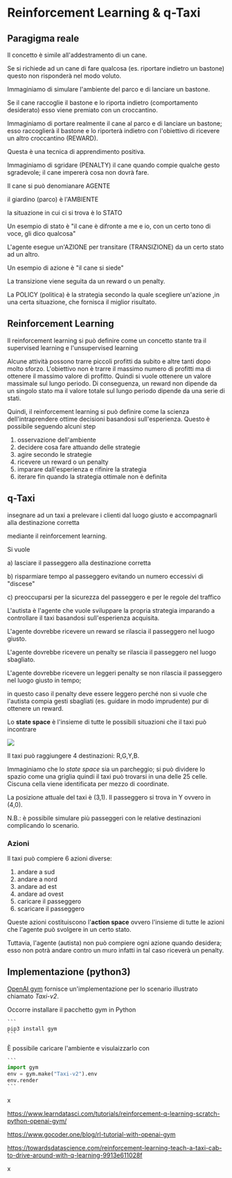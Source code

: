 # Reinforcement Learning & q-Taxi

## Paragigma reale

Il concetto è simile all'addestramento di un cane.

Se si richiede ad un cane di fare qualcosa (es. riportare indietro un bastone) questo non risponderà        nel modo voluto.

Immaginiamo di simulare l'ambiente del parco e di lanciare un bastone.

Se il cane raccoglie il bastone e lo riporta indietro (comportamento desiderato)        esso viene premiato con un croccantino.

Immaginiamo di portare realmente il cane al parco e di lanciare un bastone;        esso raccoglierà il bastone e lo riporterà indietro con l'obiettivo di ricevere un altro croccantino (REWARD).

Questa è una tecnica di apprendimento positiva.

Immaginiamo di sgridare (PENALTY) il cane quando compie qualche gesto sgradevole;       il cane impererà cosa non dovrà fare.

Il cane si può denomianare AGENTE

il giardino (parco) è l'AMBIENTE

la situazione in cui ci si trova è lo STATO



Un esempio di stato è "il cane è difronte a me e io, con un certo tono di voce, gli dico qualcosa"



L'agente esegue un'AZIONE per transitare (TRANSIZIONE) da un certo stato ad un altro.

Un esempio di azione è "il cane si siede"



La transizione viene seguita da un reward o un penalty.



La POLICY (politica) è la strategia secondo la quale scegliere un'azione        ,in una certa situazione, che fornisca il miglior risultato.



## Reinforcement Learning

Il reinforcement learning si può definire come un concetto stante tra il supervised learning e l'unsupervised learning

Alcune attività possono trarre piccoli profitti da subito e altre tanti dopo molto sforzo.
L'obiettivo non è trarre il massimo numero di profitti ma di ottenere il massimo valore di profitto.
Quindi si vuole ottenere un valore massimale sul lungo periodo.
Di conseguenza, un reward non dipende da un singolo stato ma il valore totale sul lungo periodo dipende da una serie di stati.

Quindi, il reinforcement learning si può definire come la scienza dell'intraprendere ottime decisioni basandosi sull'esperienza.
Questo è possibile seguendo alcuni step
1) osservazione dell'ambiente
2) decidere cosa fare attuando delle strategie
3) agire secondo le strategie
4) ricevere un reward o un penalty
5) imparare dall'esperienza e rifinire la strategia
6) iterare fin quando la strategia ottimale non è definita

## q-Taxi

insegnare ad un taxi a prelevare i clienti dal luogo giusto e accompagnarli alla destinazione corretta

mediante il reinforcement learning.

Si vuole

a) lasciare il passeggero alla destinazione corretta

b) risparmiare tempo al passeggero evitando un numero eccessivi di "discese"

c) preoccuparsi per la sicurezza del passeggero e per le regole del traffico



L'autista è l'agente che vuole sviluppare la propria strategia imparando a controllare il taxi basandosi sull'esperienza acquisita.

L'agente dovrebbe ricevere un reward se rilascia il passeggero nel luogo giusto.

L'agente dovrebbe ricevere un penalty se rilascia il passeggero nel luogo sbagliato.

L'agente dovrebbe ricevere un leggeri penalty se non rilascia il passeggero nel luogo giusto in tempo;

in questo caso il penalty deve essere leggero perché non si vuole che l'autista compia gesti sbagliati (es. guidare in modo imprudente) pur di ottenere un reward.



Lo **state space** è l'insieme di tutte le possibili situazioni che il taxi può incontrare

![](/Users/anto/Documents/VmWareSharedDir/win7/taxi-QL/readme/im1.png)

Il taxi può raggiungere 4 destinazioni: R,G,Y,B.

Immaginiamo che lo *state space* sia un parcheggio; si può dividere lo spazio come una griglia quindi il taxi può trovarsi in una delle 25 celle. Ciscuna cella viene identificata per mezzo di coordinate.

La posizione attuale del taxi è (3,1). Il passeggero si trova in Y ovvero in (4,0).

N.B.: è possibile simulare più passeggeri con le relative destinazioni complicando lo scenario.

### Azioni

Il taxi può compiere 6 azioni diverse:

1) andare a sud
2) andare a nord
3) andare ad est
4) andare ad ovest
5) caricare il passeggero
6) scaricare il passeggero

Queste azioni costituiscono l'**action space** ovvero l'insieme di tutte le azioni che l'agente può svolgere in un certo stato.

Tuttavia, l'agente (autista) non può compiere ogni azione quando desidera; esso non potrà andare contro un muro infatti in tal caso riceverà un penalty.

## Implementazione (python3)

[OpenAI gym](https://www.gymlibrary.dev/) fornisce un'implementazione per lo scenario illustrato chiamato *Taxi-v2*.

Occorre installare il pacchetto gym in Python

~~~py
``` 
pip3 install gym
```
~~~

È possibile caricare l'ambiente e visulaizzarlo con

~~~py
```
import gym
env = gym.make("Taxi-v2").env
env.render
```
~~~





x

https://www.learndatasci.com/tutorials/reinforcement-q-learning-scratch-python-openai-gym/



https://www.gocoder.one/blog/rl-tutorial-with-openai-gym



https://towardsdatascience.com/reinforcement-learning-teach-a-taxi-cab-to-drive-around-with-q-learning-9913e611028f

x